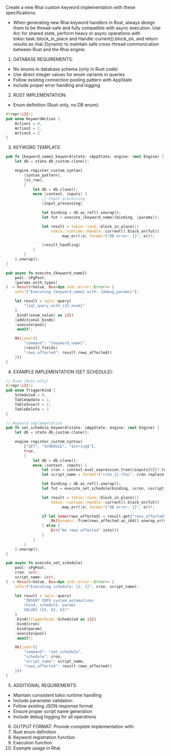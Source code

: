 Create a new Rhai custom keyword implementation with these specifications:

- When generating new Rhai keyword handlers in Rust, always design them to be thread-safe and fully compatible with async execution. Use Arc for shared state, perform heavy or async operations with tokio::task::block_in_place and Handle::current().block_on, and return results as rhai::Dynamic to maintain safe cross-thread communication between Rust and the Rhai engine.

1. DATABASE REQUIREMENTS:
- No enums in database schema (only in Rust code)
- Use direct integer values for enum variants in queries
- Follow existing connection pooling pattern with AppState
- Include proper error handling and logging

2. RUST IMPLEMENTATION:
- Enum definition (Rust-only, no DB enum):
```rust
#[repr(i32)]
pub enum KeywordAction {
    Action1 = 0,
    Action2 = 1,
    Action3 = 2
}
```

3. KEYWORD TEMPLATE:
```rust
pub fn {keyword_name}_keyword(state: &AppState, engine: &mut Engine) {
    let db = state.db_custom.clone();

    engine.register_custom_syntax(
        {syntax_pattern},
        {is_raw},
        {
            let db = db.clone();
            move |context, inputs| {
                // Input processing
                {input_processing}

                let binding = db.as_ref().unwrap();
                let fut = execute_{keyword_name}(binding, {params});

                let result = tokio::task::block_in_place(||
                    tokio::runtime::Handle::current().block_on(fut))
                        .map_err(|e| format!("DB error: {}", e))?;

                {result_handling}
            }
        }
    ).unwrap();
}

pub async fn execute_{keyword_name}(
    pool: &PgPool,
    {params_with_types}
) -> Result<Value, Box<dyn std::error::Error>> {
    info!("Executing {keyword_name} with: {debug_params}");

    let result = sqlx::query(
        "{sql_query_with_i32_enum}"
    )
    .bind({enum_value} as i32)
    {additional_binds}
    .execute(pool)
    .await?;

    Ok(json!({
        "command": "{keyword_name}",
        {result_fields}
        "rows_affected": result.rows_affected()
    }))
}
```

4. EXAMPLE IMPLEMENTATION (SET SCHEDULE):
```rust
// Enum (Rust-only)
#[repr(i32)]
pub enum TriggerKind {
    Scheduled = 0,
    TableUpdate = 1,
    TableInsert = 2,
    TableDelete = 3
}

// Keyword implementation
pub fn set_schedule_keyword(state: &AppState, engine: &mut Engine) {
    let db = state.db_custom.clone();

    engine.register_custom_syntax(
        ["SET", "SCHEDULE", "$string$"],
        true,
        {
            let db = db.clone();
            move |context, inputs| {
                let cron = context.eval_expression_tree(&inputs[0])?.to_string();
                let script_name = format!("cron_{}.rhai", cron.replace(' ', "_"));

                let binding = db.as_ref().unwrap();
                let fut = execute_set_schedule(binding, &cron, &script_name);

                let result = tokio::task::block_in_place(||
                    tokio::runtime::Handle::current().block_on(fut))
                        .map_err(|e| format!("DB error: {}", e))?;

                if let Some(rows_affected) = result.get("rows_affected") {
                    Ok(Dynamic::from(rows_affected.as_i64().unwrap_or(0)))
                } else {
                    Err("No rows affected".into())
                }
            }
        }
    ).unwrap();
}

pub async fn execute_set_schedule(
    pool: &PgPool,
    cron: &str,
    script_name: &str,
) -> Result<Value, Box<dyn std::error::Error>> {
    info!("Executing schedule: {}, {}", cron, script_name);

    let result = sqlx::query(
        "INSERT INTO system_automations
        (kind, schedule, param)
        VALUES ($1, $2, $3)"
    )
    .bind(TriggerKind::Scheduled as i32)
    .bind(cron)
    .bind(param)
    .execute(pool)
    .await?;

    Ok(json!({
        "command": "set_schedule",
        "schedule": cron,
        "script_name": script_name,
        "rows_affected": result.rows_affected()
    }))
}
```

5. ADDITIONAL REQUIREMENTS:
- Maintain consistent tokio runtime handling
- Include parameter validation
- Follow existing JSON response format
- Ensure proper script name generation
- Include debug logging for all operations

6. OUTPUT FORMAT:
Provide complete implementation with:
1. Rust enum definition
2. Keyword registration function
3. Execution function
4. Example usage in Rhai
